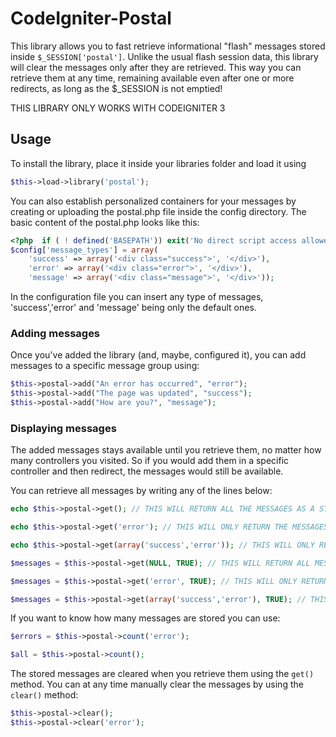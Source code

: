 CodeIgniter-Postal
===========================

This library allows you to fast retrieve informational "flash" messages stored inside `$_SESSION['postal']`. Unlike the usual flash session data, this library will clear the messages only after they are retrieved. This way you can retrieve them at any time, remaining available even after one or more redirects, as long as the $_SESSION is not emptied!

THIS LIBRARY ONLY WORKS WITH CODEIGNITER 3

Usage
-----

To install the library, place it inside your libraries folder and load it using
```php
$this->load->library('postal');
```
You can also establish personalized containers for your messages by creating or uploading the postal.php file inside the config directory. The basic content of the postal.php looks like this:
```php
<?php  if ( ! defined('BASEPATH')) exit('No direct script access allowed');
$config['message_types'] = array(
    'success' => array('<div class="success">', '</div>'),
    'error' => array('<div class="error">', '</div>'),
    'message' => array('<div class="message">', '</div>'));
```
In the configuration file you can insert any type of messages, 'success','error' and 'message' being only the default ones.

### Adding messages

Once you've added the library (and, maybe, configured it), you can add messages to a specific message group using:
```php 
$this->postal->add("An error has occurred", "error");
$this->postal->add("The page was updated", "success");
$this->postal->add("How are you?", "message");
```

### Displaying messages

The added messages stays available until you retrieve them, no matter how many controllers you visited. So if you would add them in a specific controller and then redirect, the messages would still be available.

You can retrieve all messages by writing any of the lines below:
```php
echo $this->postal->get(); // THIS WILL RETURN ALL THE MESSAGES AS A STRING

echo $this->postal->get('error'); // THIS WILL ONLY RETURN THE MESSAGES FROM A SPECIFIC GROUP OF MESSAGES

echo $this->postal->get(array('success','error')); // THIS WILL ONLY RETURN THE MESSAGES FROM SPECIFIED GROUPS

$messages = $this->postal->get(NULL, TRUE); // THIS WILL RETURN ALL MESSAGES AS AN ARRAY, WITHOUT ANY MESSAGE DELIMITERS

$messages = $this->postal->get('error', TRUE); // THIS WILL ONLY RETURN THE MESSAGES FROM A SPECIFIC GROUP OF MESSAGES, WITHOUT ANY MESSAGE DELIMITERS

$messages = $this->postal->get(array('success','error'), TRUE); // THIS WILL ONLY RETURN THE MESSAGES FROM SPECIFIED GROUPS, WITHOUT ANY MESSAGE DELIMITERS
```

If you want to know how many messages are stored you can use:
```php
$errors = $this->postal->count('error');

$all = $this->postal->count();
```

The stored messages are cleared when you retrieve them using the `get()` method. You can at any time manually clear the messages by using the `clear()` method:
```php
$this->postal->clear();
$this->postal->clear('error');
```

